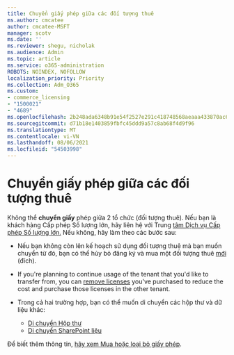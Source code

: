```yaml
---
title: Chuyển giấy phép giữa các đối tượng thuê
ms.author: cmcatee
author: cmcatee-MSFT
manager: scotv
ms.date: ''
ms.reviewer: shegu, nicholak
ms.audience: Admin
ms.topic: article
ms.service: o365-administration
ROBOTS: NOINDEX, NOFOLLOW
localization_priority: Priority
ms.collection: Adm_O365
ms.custom:
- commerce_licensing
- "1500021"
- "4689"
ms.openlocfilehash: 2b248ada6348b91e54f2527e291c418748568aeaaa433870ac699fe93e7c5be9
ms.sourcegitcommit: d71b18e1403859fbfc45ddd9a57c8ab68f4d9f96
ms.translationtype: MT
ms.contentlocale: vi-VN
ms.lasthandoff: 08/06/2021
ms.locfileid: "54503998"
---
```

# <a name="transfer-licenses-between-tenants"></a>Chuyển giấy phép giữa các đối tượng thuê

Không thể **chuyển giấy** phép giữa 2 tổ chức (đối tượng thuê). Nếu bạn là khách hàng Cấp phép Số lượng lớn, hãy liên hệ với Trung [tâm Dịch vụ Cấp phép Số lượng lớn.](https://support.microsoft.com/help/4471406/how-to-contact-the-microsoft-volume-licensing-service-center) Nếu không, hãy làm theo các bước sau:

- Nếu bạn không còn lên kế hoạch sử dụng đối tượng [](https://admin.microsoft.com/Adminportal/Home?source=applauncher#/subscriptions) thuê mà bạn muốn chuyển từ đó, bạn có thể hủy bỏ đăng ký và mua một đối tượng thuê [mới](https://www.microsoft.com/microsoft-365/business/compare-all-microsoft-365-business-products?rtc=2&activetab=tab:primaryr2) (đích).
- If you're planning to continue usage of the tenant that you'd like to transfer from, you can [remove licenses](/microsoft-365/commerce/licenses/buy-licenses#buy-or-remove-licenses-for-your-business-subscription) you've purchased to reduce the cost and purchase those licenses in the other tenant.
- Trong cả hai trường hợp, bạn có thể muốn di chuyển các hộp thư và dữ liệu khác:

    - [Di chuyển Hộp thư](/Exchange/mailbox-migration/migrate-mailboxes-across-tenants)
    - [Di chuyển SharePoint liệu](https://aka.ms/modernSpoAdminCenter/CloudContentMigrations)

Để biết thêm thông tin, [hãy xem Mua hoặc loại bỏ giấy phép](/microsoft-365/commerce/licenses/buy-licenses).